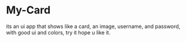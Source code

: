 # My-Card
its an ui app that shows like a card, an image, username, and password, with good ui and colors, 
try it hope u like it.
